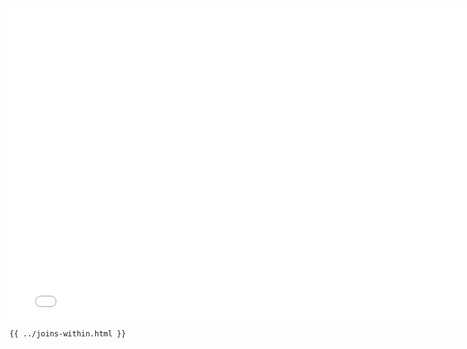 <iframe src="../../joins-within.html" width="770" height="500" frameBorder="0" seamless="seamless">
</iframe>

```html
{{ ../joins-within.html }}
```
